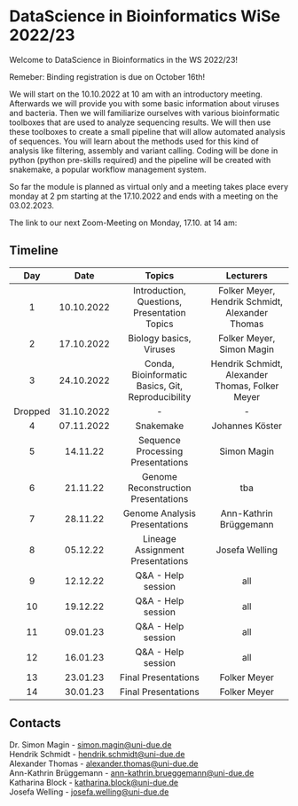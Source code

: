 # DataScience in Bioinformatics WiSe 2022/23

Welcome to DataScience in Bioinformatics in the WS 2022/23!

Remeber: Binding registration is due on October 16th!

We will start on the 10.10.2022 at 10 am with an introductory meeting. Afterwards we will provide you with some basic information about viruses and bacteria. Then we will familiarize ourselves with various bioinformatic toolboxes that are used to analyze sequencing results. We will then use these toolboxes to create a small pipeline that will allow automated analysis of sequences. You will learn about the methods used for this kind of analysis like filtering, assembly and variant calling. Coding will be done in python (python pre-skills required) and the pipeline will be created with snakemake, a popular workflow management system.

So far the module is planned as virtual only and a meeting takes place every monday at 2 pm starting at the 17.10.2022 and ends with a meeting on the 03.02.2023.

The link to our next Zoom-Meeting on Monday, 17.10. at 14 am:





## Timeline

| Day | Date | Topics | Lecturers |
| :---: | :----: | :---: | :---: |
| 1 | 10.10.2022 | Introduction, Questions, Presentation Topics | Folker Meyer, Hendrik Schmidt, Alexander Thomas |
| 2 | 17.10.2022 | Biology basics, Viruses | Folker Meyer, Simon Magin |
| 3 | 24.10.2022 | Conda, Bioinformatic Basics, Git, Reproducibility | Hendrik Schmidt, Alexander Thomas, Folker Meyer |
| Dropped | 31.10.2022 | - | - |
| 4 | 07.11.2022 | Snakemake | Johannes Köster |
| 5 | 14.11.22 | Sequence Processing Presentations | Simon Magin |
| 6 | 21.11.22 | Genome Reconstruction Presentations | tba |
| 7 | 28.11.22 | Genome Analysis Presentations |Ann-Kathrin Brüggemann |
| 8 | 05.12.22 | Lineage Assignment Presentations | Josefa Welling |
| 9 | 12.12.22 | Q&A - Help session | all |
| 10 | 19.12.22 | Q&A - Help session | all |
| 11 | 09.01.23 | Q&A - Help session | all |
| 12 | 16.01.23 | Q&A - Help session | all |
| 13 | 23.01.23 | Final Presentations | Folker Meyer |
| 14 | 30.01.23 | Final Presentations | Folker Meyer |


## Contacts
   
Dr. Simon Magin - simon.magin@uni-due.de          
Hendrik Schmidt - hendrik.schmidt@uni-due.de      
Alexander Thomas  - alexander.thomas@uni-due.de     
Ann-Kathrin Brüggemann - ann-kathrin.brueggemann@uni-due.de   
Katharina Block - katharina.block@uni-due.de     
Josefa Welling - josefa.welling@uni-due.de    

